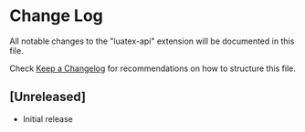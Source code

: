 # Change Log

All notable changes to the "luatex-api" extension will be documented in this file.

Check [Keep a Changelog](http://keepachangelog.com/) for recommendations on how to structure this file.

## [Unreleased]

- Initial release